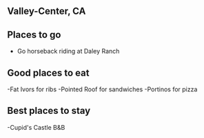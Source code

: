 ## Valley-Center, CA

## Places to go

- Go horseback riding at Daley Ranch

## Good places to eat

-Fat Ivors for ribs
-Pointed Roof for sandwiches
-Portinos for pizza


## Best places to stay

-Cupid's Castle B&B
